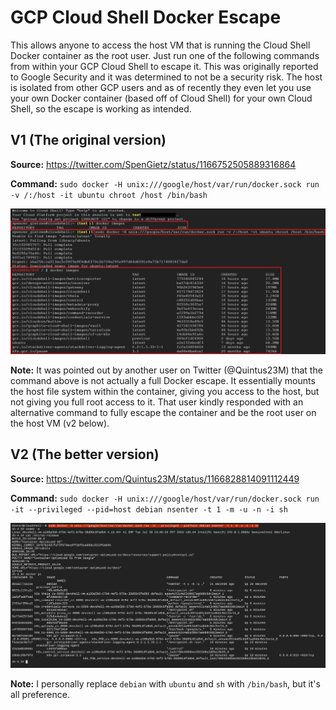 # GCP Cloud Shell Docker Escape
This allows anyone to access the host VM that is running the Cloud Shell Docker container as the root user. Just run one of the following commands from within your GCP Cloud Shell to escape it. This was originally reported to Google Security and it was determined to not be a security risk. The host is isolated from other GCP users and as of recently they even let you use your own Docker container (based off of Cloud Shell) for your own Cloud Shell, so the escape is working as intended.

## V1 (The original version)
**Source:** https://twitter.com/SpenGietz/status/1166752505889316864  

**Command:** `sudo docker -H unix:///google/host/var/run/docker.sock run -v /:/host -it ubuntu chroot /host /bin/bash`  

![Example of the original Docker escape](./images/EscapeExample.jpg)  

**Note:** It was pointed out by another user on Twitter (@Quintus23M) that the command above is not actually a full Docker escape. It essentially mounts the host file system within the container, giving you access to the host, but not giving you full root access to it. That user kindly responded with an alternative command to fully escape the container and be the root user on the host VM (v2 below).  

## V2 (The better version)
**Source:** https://twitter.com/Quintus23M/status/1166828814091112449  

**Command:** `sudo docker -H unix:///google/host/var/run/docker.sock run -it --privileged --pid=host debian nsenter -t 1 -m -u -n -i sh`  

![Example of the better Docker escape](./images/BetterEscapeExample.jpg)  

**Note:** I personally replace `debian` with `ubuntu` and `sh` with `/bin/bash`, but it's all preference.  
